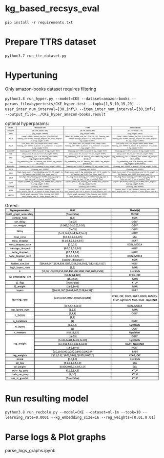 # kg_based_recsys_eval

`pip install -r requirements.txt`

# Prepare TTRS dataset

`python3.7 run_ttr_dataset.py`

# Hypertuning  
Only amazon-books dataset requires filtering

`python3.8 run_hyper.py --model=CKE --dataset=amazon-books --params_file=hypertests/CKE_hyper.test --topk=[1,5,10,15,20] --user_inter_num_interval=[30,inf\) --item_inter_num_interval=[30,inf\) --output_file=../CKE_hyper_amazon-books.result`

optimal hyperparams:
![Optimal hyperparams](best_params.jpg)


Greed:
![Greed](grid.jpg)

# Run resulting model

`python3.8 run_recbole.py --model=CKE --dataset=ml-1m --topk=10 --learning_rate=0.0001 --kg_embedding_size=16 --reg_weights=[0.01,0.01]`

# Parse logs & Plot graphs

parse_logs_graphs.ipynb
